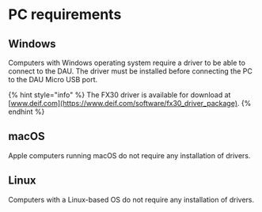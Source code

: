 # PC requirements

## Windows

Computers with Windows operating system require a driver to be able to connect to the DAU. The driver must be installed before connecting the PC to the DAU Micro USB port. 

{% hint style="info" %}
The FX30 driver is available for download at [www.deif.com](https://www.deif.com/software/fx30_driver_package).
{% endhint %}

## macOS

Apple computers running macOS do not require any installation of drivers.

## Linux

Computers with a Linux-based OS do not require any installation of drivers.

